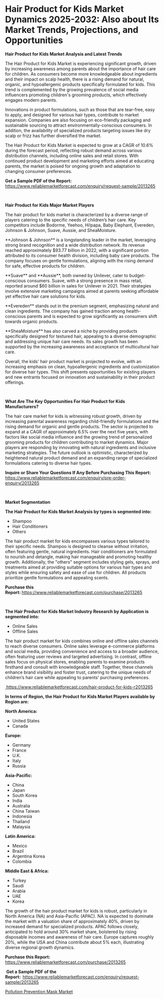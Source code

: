 <p><h1>Hair Product for Kids Market Dynamics 2025-2032: Also about Its Market Trends, Projections, and Opportunities</h1></p><p><strong>Hair Product for Kids Market Analysis and Latest Trends</strong></p>
<p><p>The Hair Product for Kids Market is experiencing significant growth, driven by increasing awareness among parents about the importance of hair care for children. As consumers become more knowledgeable about ingredients and their impact on scalp health, there is a rising demand for natural, organic, and hypoallergenic products specifically formulated for kids. This trend is complemented by the growing prevalence of social media influencers promoting children's grooming products, which effectively engages modern parents.</p><p>Innovations in product formulations, such as those that are tear-free, easy to apply, and designed for various hair types, contribute to market expansion. Companies are also focusing on eco-friendly packaging and sustainable sourcing to attract environmentally-conscious consumers. In addition, the availability of specialized products targeting issues like dry scalp or frizz has further diversified the market.</p><p>The Hair Product for Kids Market is expected to grow at a CAGR of 10.6% during the forecast period, reflecting robust demand across various distribution channels, including online sales and retail stores. With continued product development and marketing efforts aimed at educating parents, the market is poised for ongoing growth and adaptation to changing consumer preferences.</p></p>
<p><strong>Get a Sample PDF of the Report:&nbsp;</strong> <a href="https://www.reliablemarketforecast.com/enquiry/request-sample/2013265?utm_campaign=3461&utm_medium=2&utm_source=Github&utm_content=ia&utm_term=06042025&utm_id=hair-product-for-kids">https://www.reliablemarketforecast.com/enquiry/request-sample/2013265</a></p>
<p>&nbsp;</p>
<p><strong>Hair Product for Kids Major Market Players</strong></p>
<p><p>The hair product for kids market is characterized by a diverse range of players catering to the specific needs of children’s hair care. Key competitors include Bodorme, Yeehoo, Hi!papa, Baby Elephant, Evereden, Johnson & Johnson, Suave, Aussie, and SheaMoisture. </p><p>**Johnson & Johnson** is a longstanding leader in the market, leveraging strong brand recognition and a wide distribution network. Its revenue reached approximately $93.77 billion in 2022, with a significant portion attributed to its consumer health division, including baby care products. The company focuses on gentle formulations, aligning with the rising demand for safe, effective products for children.</p><p>**Suave** and **Aussie**, both owned by Unilever, cater to budget-conscious consumers. Suave, with a strong presence in mass retail, reported around $60 billion in sales for Unilever in 2021. Their strategies involve extensive marketing campaigns aimed at parents seeking affordable yet effective hair care solutions for kids. </p><p>**Evereden** stands out in the premium segment, emphasizing natural and clean ingredients. The company has gained traction among health-conscious parents and is expected to grow significantly as consumers shift towards organic products. </p><p>**SheaMoisture** has also carved a niche by providing products specifically designed for textured hair, appealing to a diverse demographic and addressing unique hair care needs. Its sales growth has been supported by the increasing awareness and acceptance of multicultural hair care.</p><p>Overall, the kids' hair product market is projected to evolve, with an increasing emphasis on clean, hypoallergenic ingredients and customization for diverse hair types. This shift presents opportunities for existing players and new entrants focused on innovation and sustainability in their product offerings.</p></p>
<p>&nbsp;</p>
<p><strong>What Are The Key Opportunities For Hair Product for Kids Manufacturers?</strong></p>
<p><p>The hair care market for kids is witnessing robust growth, driven by increasing parental awareness regarding child-friendly formulations and the rising demand for organic and gentle products. The sector is projected to expand at a CAGR of approximately 6.5% over the next five years, with factors like social media influence and the growing trend of personalized grooming products for children contributing to market dynamics. Major players are responding by innovating with natural ingredients and inclusive marketing strategies. The future outlook is optimistic, characterized by heightened natural product demand and an expanding range of specialized formulations catering to diverse hair types.</p></p>
<p><strong>Inquire or Share Your Questions If Any Before Purchasing This Report:</strong> <a href="https://www.reliablemarketforecast.com/enquiry/pre-order-enquiry/2013265?utm_campaign=3461&utm_medium=2&utm_source=Github&utm_content=ia&utm_term=06042025&utm_id=hair-product-for-kids">https://www.reliablemarketforecast.com/enquiry/pre-order-enquiry/2013265</a></p>
<p>&nbsp;</p>
<p><strong>Market Segmentation</strong></p>
<p><strong>The Hair Product for Kids Market Analysis by types is segmented into:</strong></p>
<p><ul><li>Shampoo</li><li>Hair Conditioners</li><li>Others</li></ul></p>
<p><p>The hair product market for kids encompasses various types tailored to their specific needs. Shampoo is designed to cleanse without irritation, often featuring gentle, natural ingredients. Hair conditioners are formulated to nourish and detangle, making hair manageable and promoting healthy growth. Additionally, the "others" segment includes styling gels, sprays, and treatments aimed at providing suitable options for various hair types and styles while ensuring safety and ease of use for children. All products prioritize gentle formulations and appealing scents.</p></p>
<p><strong>Purchase this Report:&nbsp;</strong><a href="https://www.reliablemarketforecast.com/purchase/2013265?utm_campaign=3461&utm_medium=2&utm_source=Github&utm_content=ia&utm_term=06042025&utm_id=hair-product-for-kids">https://www.reliablemarketforecast.com/purchase/2013265</a></p>
<p>&nbsp;</p>
<p><strong>The Hair Product for Kids Market Industry Research by Application is segmented into:</strong></p>
<p><ul><li>Online Sales</li><li>Offline Sales</li></ul></p>
<p><p>The hair product market for kids combines online and offline sales channels to reach diverse consumers. Online sales leverage e-commerce platforms and social media, providing convenience and access to a broader audience, often featuring user reviews and targeted advertising. In contrast, offline sales focus on physical stores, enabling parents to examine products firsthand and consult with knowledgeable staff. Together, these channels enhance brand visibility and foster trust, catering to the unique needs of children’s hair care while appealing to parents' purchasing preferences.</p></p>
<p><a href="https://www.reliablemarketforecast.com/hair-product-for-kids-r2013265?utm_campaign=3461&utm_medium=2&utm_source=Github&utm_content=ia&utm_term=06042025&utm_id=hair-product-for-kids">&nbsp;https://www.reliablemarketforecast.com/hair-product-for-kids-r2013265</a></p>
<p><strong>In terms of Region, the Hair Product for Kids Market Players available by Region are:</strong></p>
<p>
    <p> <strong> North America: </strong>
        <ul>
            <li>United States</li>
            <li>Canada</li>
        </ul>
        </p> 
    <p> <strong> Europe: </strong>
        <ul>
            <li>Germany</li>
            <li>France</li>
            <li>U.K.</li>
            <li>Italy</li>
            <li>Russia</li>
        </ul>
        </p> 
    <p> <strong> Asia-Pacific: </strong>
        <ul>
            <li>China</li>
            <li>Japan</li>
            <li>South Korea</li>
            <li>India</li>
            <li>Australia</li>
            <li>China Taiwan</li>
            <li>Indonesia</li>
            <li>Thailand</li>
            <li>Malaysia</li>
        </ul>
        </p> 
    <p> <strong> Latin America: </strong>
        <ul>
            <li>Mexico</li>
            <li>Brazil</li>
            <li>Argentina Korea</li>
            <li>Colombia</li>
        </ul>
        </p> 
    <p> <strong> Middle East & Africa: </strong>
        <ul>
            <li>Turkey</li>
            <li>Saudi</li>
            <li>Arabia</li>
            <li>UAE</li>
            <li>Korea</li>
        </ul>
    </p>
    </p>
<p><p>The growth of the hair product market for kids is robust, particularly in North America (NA) and Asia-Pacific (APAC). NA is expected to dominate the market with a valuation share of approximately 40%, driven by increased demand for specialized products. APAC follows closely, anticipated to hold around 30% market share, bolstered by rising disposable incomes and awareness of hair care. Europe captures roughly 20%, while the USA and China contribute about 5% each, illustrating diverse regional growth dynamics.</p></p>
<p><strong>Purchase this Report: </strong><a href="https://www.reliablemarketforecast.com/purchase/2013265?utm_campaign=3461&utm_medium=2&utm_source=Github&utm_content=ia&utm_term=06042025&utm_id=hair-product-for-kids">https://www.reliablemarketforecast.com/purchase/2013265</a></p>
<p>&nbsp;<strong>Get a Sample PDF of the Report:&nbsp;&nbsp;</strong><a href="https://www.reliablemarketforecast.com/enquiry/request-sample/2013265?utm_campaign=3461&utm_medium=2&utm_source=Github&utm_content=ia&utm_term=06042025&utm_id=hair-product-for-kids">https://www.reliablemarketforecast.com/enquiry/request-sample/2013265</a></p>
<p><strong></strong></p>
<p><p><a href="https://github.com/shafriusizi/Market-Research-Report-List-1/blob/main/pollution-prevention-mask-market.md?utm_campaign=3461&utm_medium=2&utm_source=Github&utm_content=ia&utm_term=06042025&utm_id=hair-product-for-kids">Pollution Prevention Mask Market</a></p></p>